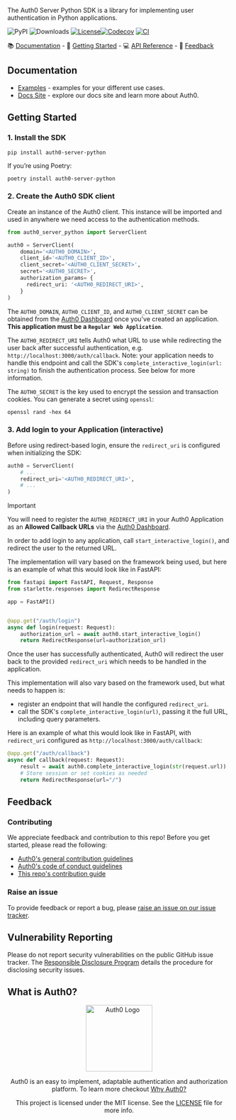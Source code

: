 The Auth0 Server Python SDK is a library for implementing user authentication in Python applications.

![PyPI](https://img.shields.io/pypi/v/auth0-server-python) ![Downloads](https://img.shields.io/pypi/dw/auth0-server-python) [![License](https://img.shields.io/:license-MIT-blue.svg?style=flat)](https://opensource.org/licenses/MIT)[![Codecov](https://img.shields.io/codecov/c/github/auth0/auth0-server-python)](https://codecov.io/gh/auth0/auth0-server-python) [![CI](https://github.com/auth0/auth0-server-python/actions/workflows/ci.yml/badge.svg)](https://github.com/auth0/auth0-server-python/actions)

📚 [Documentation](#documentation) - 🚀 [Getting Started](#getting-started) - 💻 [API Reference](https://auth0.github.io/auth0-server-python/) - 💬 [Feedback](#feedback)

## Documentation

- [Examples](https://github.com/auth0/auth0-server-python/blob/main/packages/auth0_server_python/examples) - examples for your different use cases.
- [Docs Site](https://auth0.com/docs) - explore our docs site and learn more about Auth0.

## Getting Started

### 1. Install the SDK

```shell
pip install auth0-server-python
```

If you’re using Poetry:

```shell
poetry install auth0-server-python
```

### 2. Create the Auth0 SDK client

Create an instance of the Auth0 client. This instance will be imported and used in anywhere we need access to the authentication methods.


```python
from auth0_server_python import ServerClient

auth0 = ServerClient(
    domain='<AUTH0_DOMAIN>',
    client_id='<AUTH0_CLIENT_ID>',
    client_secret='<AUTH0_CLIENT_SECRET>',
    secret='<AUTH0_SECRET>',
    authorization_params= {
      redirect_uri: '<AUTH0_REDIRECT_URI>',
    }
)
```

The `AUTH0_DOMAIN`, `AUTH0_CLIENT_ID`, and `AUTH0_CLIENT_SECRET` can be obtained from the [Auth0 Dashboard](https://manage.auth0.com) once you've created an application. **This application must be a `Regular Web Application`**.

The `AUTH0_REDIRECT_URI` tells Auth0 what URL to use while redirecting the user back after successful authentication, e.g. `http://localhost:3000/auth/callback`. Note: your application needs to handle this endpoint and call the SDK's `complete_interactive_login(url: string)` to finish the authentication process. See below for more information.

The `AUTH0_SECRET` is the key used to encrypt the session and transaction cookies. You can generate a secret using `openssl`:

```shell
openssl rand -hex 64
```

### 3. Add login to your Application (interactive)

Before using redirect-based login, ensure the `redirect_uri` is configured when initializing the SDK:

```python
auth0 = ServerClient(
    # ...
    redirect_uri='<AUTH0_REDIRECT_URI>',
    # ...
)
```

> [!IMPORTANT]  
> You will need to register the `AUTH0_REDIRECT_URI` in your Auth0 Application as an **Allowed Callback URLs** via the [Auth0 Dashboard](https://manage.auth0.com).

In order to add login to any application, call `start_interactive_login()`, and redirect the user to the returned URL.

The implementation will vary based on the framework being used, but here is an example of what this would look like in FastAPI:

```python
from fastapi import FastAPI, Request, Response
from starlette.responses import RedirectResponse

app = FastAPI()


@app.get("/auth/login")
async def login(request: Request):
    authorization_url = await auth0.start_interactive_login()
    return RedirectResponse(url=authorization_url)
```

Once the user has successfully authenticated, Auth0 will redirect the user back to the provided `redirect_uri` which needs to be handled in the application.

This implementation will also vary based on the framework used, but what needs to happen is:

- register an endpoint that will handle the configured `redirect_uri`.
- call the SDK's `complete_interactive_login(url)`, passing it the full URL, including query parameters.

Here is an example of what this would look like in FastAPI, with `redirect_uri` configured as `http://localhost:3000/auth/callback`:

```python
@app.get("/auth/callback")
async def callback(request: Request):
    result = await auth0.complete_interactive_login(str(request.url))
    # Store session or set cookies as needed
    return RedirectResponse(url="/")
```

## Feedback

### Contributing

We appreciate feedback and contribution to this repo! Before you get started, please read the following:

- [Auth0's general contribution guidelines](https://github.com/auth0/open-source-template/blob/master/GENERAL-CONTRIBUTING.md)
- [Auth0's code of conduct guidelines](https://github.com/auth0/open-source-template/blob/master/CODE-OF-CONDUCT.md)
- [This repo's contribution guide](./CONTRIBUTING.md)

### Raise an issue

To provide feedback or report a bug, please [raise an issue on our issue tracker](https://github.com/auth0/auth0-server-python/issues).

## Vulnerability Reporting

Please do not report security vulnerabilities on the public GitHub issue tracker. The [Responsible Disclosure Program](https://auth0.com/responsible-disclosure-policy) details the procedure for disclosing security issues.

## What is Auth0?

<p align="center">
  <picture>
    <source media="(prefers-color-scheme: dark)" srcset="https://cdn.auth0.com/website/sdks/logos/auth0_dark_mode.png" width="150">
    <source media="(prefers-color-scheme: light)" srcset="https://cdn.auth0.com/website/sdks/logos/auth0_light_mode.png" width="150">
    <img alt="Auth0 Logo" src="https://cdn.auth0.com/website/sdks/logos/auth0_light_mode.png" width="150">
  </picture>
</p>
<p align="center">
  Auth0 is an easy to implement, adaptable authentication and authorization platform. To learn more checkout <a href="https://auth0.com/why-auth0">Why Auth0?</a>
</p>
<p align="center">
  This project is licensed under the MIT license. See the <a href="https://github.com/auth0/auth0-server-python/blob/main/packages/auth0_server_python/LICENSE"> LICENSE</a> file for more info.
</p>